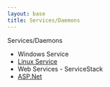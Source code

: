 ```yaml
---
layout: base
title: Services/Daemons
---
```



<span id="services" class="opener">Services/Daemons</span>

<ul>
    <li>
        <i aria-hidden="true"></i> Windows Service
    </li>
    <li>
        <a href="{{site.baseurl}}/docs/Services/linux-service">
            <i aria-hidden="true"></i> Linux Service</a>
    </li>
    <li>
        <i aria-hidden="true"></i> Web Services - ServiceStack
    </li>
    <li>
        <a href="http://ASP.Net">
            <i aria-hidden="true"></i> ASP.Net</a>
    </li>
</ul>